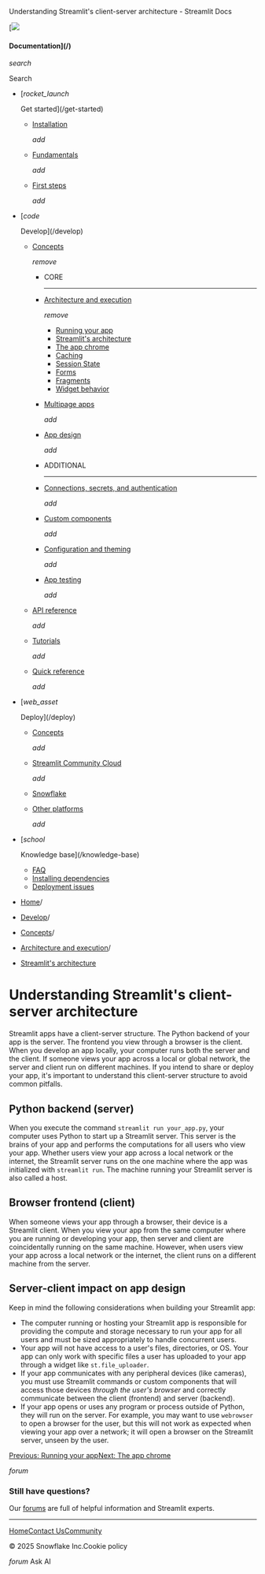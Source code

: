 ﻿Understanding Streamlit's client-server architecture - Streamlit Docs

[![](/logo.svg)

#### Documentation](/)

*search*

Search

* [*rocket\_launch*

  Get started](/get-started)
  + [Installation](/get-started/installation)

    *add*
  + [Fundamentals](/get-started/fundamentals)

    *add*
  + [First steps](/get-started/tutorials)

    *add*
* [*code*

  Develop](/develop)
  + [Concepts](/develop/concepts)

    *remove*

    - CORE

      ---
    - [Architecture and execution](/develop/concepts/architecture)

      *remove*

      * [Running your app](/develop/concepts/architecture/run-your-app)
      * [Streamlit's architecture](/develop/concepts/architecture/architecture)
      * [The app chrome](/develop/concepts/architecture/app-chrome)
      * [Caching](/develop/concepts/architecture/caching)
      * [Session State](/develop/concepts/architecture/session-state)
      * [Forms](/develop/concepts/architecture/forms)
      * [Fragments](/develop/concepts/architecture/fragments)
      * [Widget behavior](/develop/concepts/architecture/widget-behavior)
    - [Multipage apps](/develop/concepts/multipage-apps)

      *add*
    - [App design](/develop/concepts/design)

      *add*
    - ADDITIONAL

      ---
    - [Connections, secrets, and authentication](/develop/concepts/connections)

      *add*
    - [Custom components](/develop/concepts/custom-components)

      *add*
    - [Configuration and theming](/develop/concepts/configuration)

      *add*
    - [App testing](/develop/concepts/app-testing)

      *add*
  + [API reference](/develop/api-reference)

    *add*
  + [Tutorials](/develop/tutorials)

    *add*
  + [Quick reference](/develop/quick-reference)

    *add*
* [*web\_asset*

  Deploy](/deploy)
  + [Concepts](/deploy/concepts)

    *add*
  + [Streamlit Community Cloud](/deploy/streamlit-community-cloud)

    *add*
  + [Snowflake](/deploy/snowflake)
  + [Other platforms](/deploy/tutorials)

    *add*
* [*school*

  Knowledge base](/knowledge-base)
  + [FAQ](/knowledge-base/using-streamlit)
  + [Installing dependencies](/knowledge-base/dependencies)
  + [Deployment issues](/knowledge-base/deploy)

* [Home](/)/
* [Develop](/develop)/
* [Concepts](/develop/concepts)/
* [Architecture and execution](/develop/concepts/architecture)/
* [Streamlit's architecture](/develop/concepts/architecture/architecture)

Understanding Streamlit's client-server architecture
====================================================

Streamlit apps have a client-server structure. The Python backend of your app is the server. The frontend you view through a browser is the client. When you develop an app locally, your computer runs both the server and the client. If someone views your app across a local or global network, the server and client run on different machines. If you intend to share or deploy your app, it's important to understand this client-server structure to avoid common pitfalls.

Python backend (server)
-----------------------

When you execute the command `streamlit run your_app.py`, your computer uses Python to start up a Streamlit server. This server is the brains of your app and performs the computations for all users who view your app. Whether users view your app across a local network or the internet, the Streamlit server runs on the one machine where the app was initialized with `streamlit run`. The machine running your Streamlit server is also called a host.

Browser frontend (client)
-------------------------

When someone views your app through a browser, their device is a Streamlit client. When you view your app from the same computer where you are running or developing your app, then server and client are coincidentally running on the same machine. However, when users view your app across a local network or the internet, the client runs on a different machine from the server.

Server-client impact on app design
----------------------------------

Keep in mind the following considerations when building your Streamlit app:

* The computer running or hosting your Streamlit app is responsible for providing the compute and storage necessary to run your app for all users and must be sized appropriately to handle concurrent users.
* Your app will not have access to a user's files, directories, or OS. Your app can only work with specific files a user has uploaded to your app through a widget like `st.file_uploader`.
* If your app communicates with any peripheral devices (like cameras), you must use Streamlit commands or custom components that will access those devices *through the user's browser* and correctly communicate between the client (frontend) and server (backend).
* If your app opens or uses any program or process outside of Python, they will run on the server. For example, you may want to use `webrowser` to open a browser for the user, but this will not work as expected when viewing your app over a network; it will open a browser on the Streamlit server, unseen by the user.

[Previous: Running your app](/develop/concepts/architecture/run-your-app)[Next: The app chrome](/develop/concepts/architecture/app-chrome)

*forum*

### Still have questions?

Our [forums](https://discuss.streamlit.io) are full of helpful information and Streamlit experts.

---

[Home](/)[Contact Us](mailto:hello@streamlit.io?subject=Contact%20from%20documentation%20)[Community](https://discuss.streamlit.io)

© 2025 Snowflake Inc.Cookie policy

*forum* Ask AI

